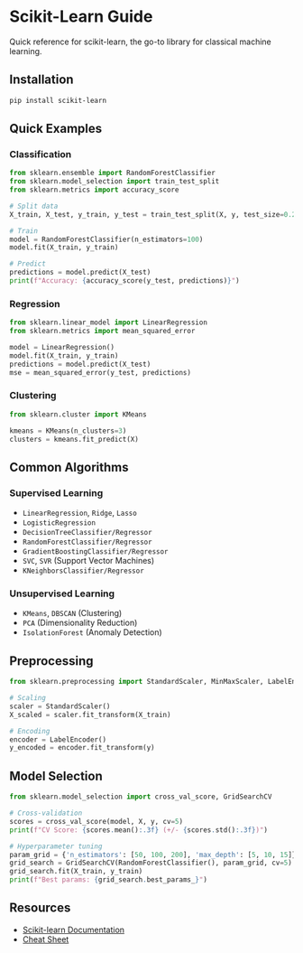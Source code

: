 # Scikit-Learn Guide

Quick reference for scikit-learn, the go-to library for classical machine learning.

## Installation
```bash
pip install scikit-learn
```

## Quick Examples

### Classification
```python
from sklearn.ensemble import RandomForestClassifier
from sklearn.model_selection import train_test_split
from sklearn.metrics import accuracy_score

# Split data
X_train, X_test, y_train, y_test = train_test_split(X, y, test_size=0.2)

# Train
model = RandomForestClassifier(n_estimators=100)
model.fit(X_train, y_train)

# Predict
predictions = model.predict(X_test)
print(f"Accuracy: {accuracy_score(y_test, predictions)}")
```

### Regression
```python
from sklearn.linear_model import LinearRegression
from sklearn.metrics import mean_squared_error

model = LinearRegression()
model.fit(X_train, y_train)
predictions = model.predict(X_test)
mse = mean_squared_error(y_test, predictions)
```

### Clustering
```python
from sklearn.cluster import KMeans

kmeans = KMeans(n_clusters=3)
clusters = kmeans.fit_predict(X)
```

## Common Algorithms

### Supervised Learning
- `LinearRegression`, `Ridge`, `Lasso`
- `LogisticRegression`
- `DecisionTreeClassifier/Regressor`
- `RandomForestClassifier/Regressor`
- `GradientBoostingClassifier/Regressor`
- `SVC`, `SVR` (Support Vector Machines)
- `KNeighborsClassifier/Regressor`

### Unsupervised Learning
- `KMeans`, `DBSCAN` (Clustering)
- `PCA` (Dimensionality Reduction)
- `IsolationForest` (Anomaly Detection)

## Preprocessing

```python
from sklearn.preprocessing import StandardScaler, MinMaxScaler, LabelEncoder

# Scaling
scaler = StandardScaler()
X_scaled = scaler.fit_transform(X_train)

# Encoding
encoder = LabelEncoder()
y_encoded = encoder.fit_transform(y)
```

## Model Selection

```python
from sklearn.model_selection import cross_val_score, GridSearchCV

# Cross-validation
scores = cross_val_score(model, X, y, cv=5)
print(f"CV Score: {scores.mean():.3f} (+/- {scores.std():.3f})")

# Hyperparameter tuning
param_grid = {'n_estimators': [50, 100, 200], 'max_depth': [5, 10, 15]}
grid_search = GridSearchCV(RandomForestClassifier(), param_grid, cv=5)
grid_search.fit(X_train, y_train)
print(f"Best params: {grid_search.best_params_}")
```

## Resources
- [Scikit-learn Documentation](https://scikit-learn.org/stable/)
- [Cheat Sheet](https://scikit-learn.org/stable/tutorial/machine_learning_map/index.html)
